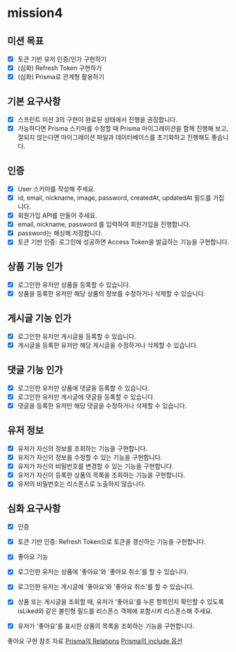 # mission4

## 미션 목표

- [x] 토큰 기반 유저 인증/인가 구현하기
- [x] (심화) Refresh Token 구현하기
- [x] (심화) Prisma로 관계형 활용하기

## 기본 요구사항

- [x] 스프린트 미션 3의 구현이 완료된 상태에서 진행을 권장합니다.
- [x] 가능하다면 Prisma 스키마를 수정할 때 Prisma 마이그레이션을 함께 진행해 보고, 잘되지 않는다면 마이그레이션 파일과 데이터베이스를 초기화하고 진행해도 좋습니다.

## 인증

- [x] User 스키마를 작성해 주세요.
- [x] id, email, nickname, image, password, createdAt, updatedAt 필드를 가집니다.
- [x] 회원가입 API를 만들어 주세요.
- [x] email, nickname, password 를 입력하여 회원가입을 진행합니다.
- [x] password는 해싱해 저장합니다.
- [x] 토큰 기반 인증: 로그인에 성공하면 Access Token을 발급하는 기능을 구현합니다.

## 상품 기능 인가

- [x] 로그인한 유저만 상품을 등록할 수 있습니다.
- [x] 상품을 등록한 유저만 해당 상품의 정보를 수정하거나 삭제할 수 있습니다.

## 게시글 기능 인가

- [x] 로그인한 유저만 게시글을 등록할 수 있습니다.
- [x] 게시글을 등록한 유저만 해당 게시글을 수정하거나 삭제할 수 있습니다.

## 댓글 기능 인가

- [x] 로그인한 유저만 상품에 댓글을 등록할 수 있습니다.
- [x] 로그인한 유저만 게시글에 댓글을 등록할 수 있습니다.
- [x] 댓글을 등록한 유저만 해당 댓글을 수정하거나 삭제할 수 있습니다.

## 유저 정보

- [x] 유저가 자신의 정보를 조회하는 기능을 구현합니다.
- [x] 유저가 자신의 정보를 수정할 수 있는 기능을 구현합니다.
- [x] 유저가 자신의 비밀번호를 변경할 수 있는 기능을 구현합니다.
- [x] 유저가 자신이 등록한 상품의 목록을 조회하는 기능을 구현합니다.
- [x] 유저의 비밀번호는 리스폰스로 노출하지 않습니다.

## 심화 요구사항

- [x] 인증

- [x] 토큰 기반 인증: Refresh Token으로 토큰을 갱신하는 기능을 구현합니다.

- [x] 좋아요 기능

- [x] 로그인한 유저는 상품에 '좋아요'와 '좋아요 취소'를 할 수 있습니다.
- [x] 로그인한 유저는 게시글에 '좋아요'와 '좋아요 취소'를 할 수 있습니다.
- [x] 상품 또는 게시글을 조회할 때, 유저가 '좋아요'를 누른 항목인지 확인할 수 있도록 isLiked와 같은 불린형 필드를 리스폰스 객체에 포함시켜 리스폰스해 주세요.
- [x] 유저가 '좋아요'를 표시한 상품의 목록을 조회하는 기능을 구현합니다.

좋아요 구현 참조 자료
[Prisma의 Relations](https://www.prisma.io/docs/orm/prisma-schema/data-model/relations)
[Prisma의 include 옵션](https://www.prisma.io/docs/orm/prisma-client/queries/relation-queries#include-a-relation)
